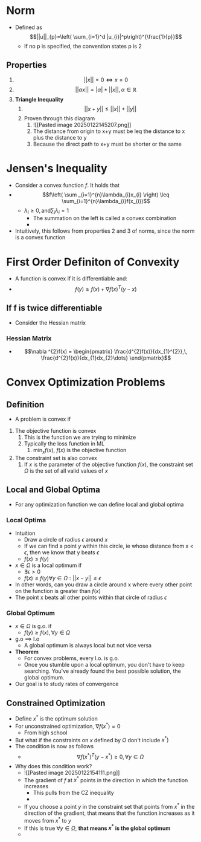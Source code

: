 # Norm
- Defined as $$||u||_{p}=\left( \sum_{i=1}^d |u_{i}|^p\right)^{\frac{1}{p}}$$
	- If no p is specified, the convention states p is 2
## Properties
1. $$||x||=0 \iff x=0$$
2. $$||\alpha x||=|\alpha|*||x||,\, \alpha \in \mathbb{R}$$
3. **Triangle Inequality**
	1. $$||x+y|| \leq ||x|| + ||y||$$
	2. Proven through this diagram
		1. ![[Pasted image 20250122145207.png]]
		2. The distance from origin to x+y must be leq the distance to x plus the distance to y
		3. Because the direct path to x+y must be shorter or the same

# Jensen's Inequality
- Consider a convex function $f$. It holds that
-  $$f\left( \sum _{i=1}^{n}\lambda_{i}x_{i} \right) \leq \sum_{i=1}^{n}\lambda_{i}f(x_{i})$$
	- $\lambda_{i} \geq 0,\, \text{and} \sum_{i}\lambda_{i}=1$
		- The summation on the left is called a convex combination
		- 
- Intuitively, this follows from properties 2 and 3 of norms, since the norm is a convex function

# First Order Definiton of Convexity
- A function is convex if it is differentiable and: 
- $$f(y) \geq f(x) + \nabla f(x)^{T}(y-x)$$
## If f is twice differentiable
- Consider the Hessian matrix
### Hessian Matrix
- $$\nabla ^{2}f(x) = \begin{pmatrix}
\frac{d^{2}f(x)}{dx_{1}^{2}},\,  \frac{d^{2}f(x)}{dx_{1}dx_{2}\dots}
\end{pmatrix}$$

# Convex Optimization Problems
## Definition
- A problem is convex if
1. The objective function is convex
	1. This is the function we are trying to minimize
	2. Typically the loss function in ML
		1. $\min_{x} f(x)$, $f(x)$ is the objective function
2. The constraint set is also convex
	1. If $x$ is the parameter of the objective function $f(x)$, the constraint set $\Omega$ is the set of all valid values of $x$
## Local and Global Optima
- For any optimization function we can define local and global optima
### Local Optima
- Intuition
	- Draw a circle of radius $\epsilon$ around $x$
	- If we can find a point $y$ within this circle, ie whose distance from x < $\epsilon$, then we know that y beats $\epsilon$
	- $f(x) \leq f(y)$
- $x \in \Omega$ is a local optimum if 
	- $\exists \epsilon > 0$
	- $f(x) \leq f(y) \forall y \in \Omega : ||x-y|| \leq \epsilon$
- In other words, can you draw a circle around x where every other point on the function is greater than $f(x)$
- The point x beats all other points within that circle of radius $\epsilon$
### Global Optimum
- $x \in \Omega$ is g.o. if
	- $f(y) \geq f(x),\, \forall y \in \Omega$
- g.o $\implies$ l.o
	- A global optimum is always local but not vice versa
- **Theorem**
	- For convex problems, every l.o. is g.o.
	- Once you stumble upon a local optimum, you don't have to keep searching. You've already found the best possible solution, the global optimum.
- Our goal is to study rates of convergence
## Constrained Optimization
- Define $x^{*}$ is the optimum solution
- For unconstrained optimization, $\nabla f(x^{*})=0$
	- From high school
- But what if the constraints on $x$ defined by $\Omega$ don't include $x^{*})$
- The condition is now as follows
	- $$\nabla f(x^{*})^{T}(y-x^{*}) \geq 0,\,  \forall y \in \Omega$$
- Why does this condition work?
	- ![[Pasted image 20250122154111.png]]
	- The gradient of $f$ at $x^{*}$ points in the direction in which the function increases
		- This pulls from the CZ inequality
		- 
	- If you choose a point $y$ in the constraint set that points from $x^{*}$ in the direction of the gradient, that means that the function increases as it moves from $x^{*}$ to $y$
	- If this is true $\forall y \in \Omega$, **that means $x^{*}$ is the global optimum**
	- 